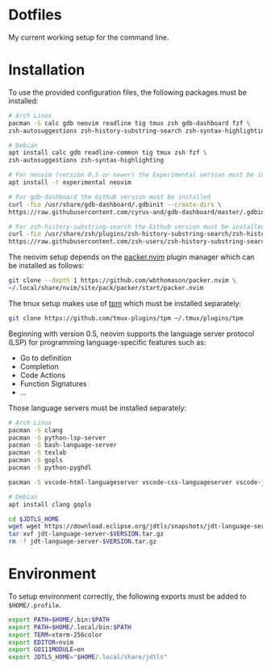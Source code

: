 # Dotfiles

My current working setup for the command line.

# Installation

To use the provided configuration files, the following packages must be
installed:

```sh
# Arch Linux
pacman -S calc gdb neovim readline tig tmux zsh gdb-dashboard fzf \
zsh-autosuggestions zsh-history-substring-search zsh-syntax-highlighting
```

```sh
# Debian
apt install calc gdb readline-common tig tmux zsh fzf \
zsh-autosuggestions zsh-syntax-highlighting

# For neovim (version 0.5 or newer) the Experimental version must be installed
apt install -t experimental neovim

# For gdb-dashboard the Github version must be installed
curl -fLo /usr/share/gdb-dashboard/.gdbinit --create-dirs \
https://raw.githubusercontent.com/cyrus-and/gdb-dashboard/master/.gdbinit

# For zsh-history-substring-search the Github version must be installed
curl -fLo /usr/share/zsh/plugins/zsh-history-substring-search/zsh-history-substring-search.zsh --create-dirs \
https://raw.githubusercontent.com/zsh-users/zsh-history-substring-search/master/zsh-history-substring-search.zsh

```

The neovim setup depends on the [packer.nvim](https://github.com/wbthomason/packer.nvim)
plugin manager which can be installed as follows:

```sh
git clone --depth 1 https://github.com/wbthomason/packer.nvim \
~/.local/share/nvim/site/pack/packer/start/packer.nvim
```

The tmux setup makes use of [tpm](https://github.com/tmux-plugins/tpm) which must be installed separately:
```sh
git clone https://github.com/tmux-plugins/tpm ~/.tmux/plugins/tpm
```

Beginning with version 0.5, neovim supports the language server protocol (LSP)
for programming language-specific features such as:

- Go to definition
- Completion
- Code Actions
- Function Signatures
- ...

Those language servers must be installed separately:

```sh
# Arch Linux
pacman -S clang
pacman -S python-lsp-server
pacman -S bash-language-server
pacman -S texlab
pacman -S gopls
pacman -S python-pyghdl

pacman -S vscode-html-languageserver vscode-css-languageserver vscode-json-languageserver
```

```sh
# Debian
apt install clang gopls
```

```sh
cd $JDTLS_HOME
wget wget https://download.eclipse.org/jdtls/snapshots/jdt-language-server-$VERSION.tar.gz
tar xvf jdt-language-server-$VERSION.tar.gz
rm -f jdt-language-server-$VERSION.tar.gz
```

# Environment

To setup environment correctly, the following exports must be added to `$HOME/.profile`.

```sh
export PATH=$HOME/.bin:$PATH
export PATH=$HOME/.local/bin:$PATH
export TERM=xterm-256color
export EDITOR=nvim
export GO111MODULE=on
export JDTLS_HOME="$HOME/.local/share/jdtls"
```
